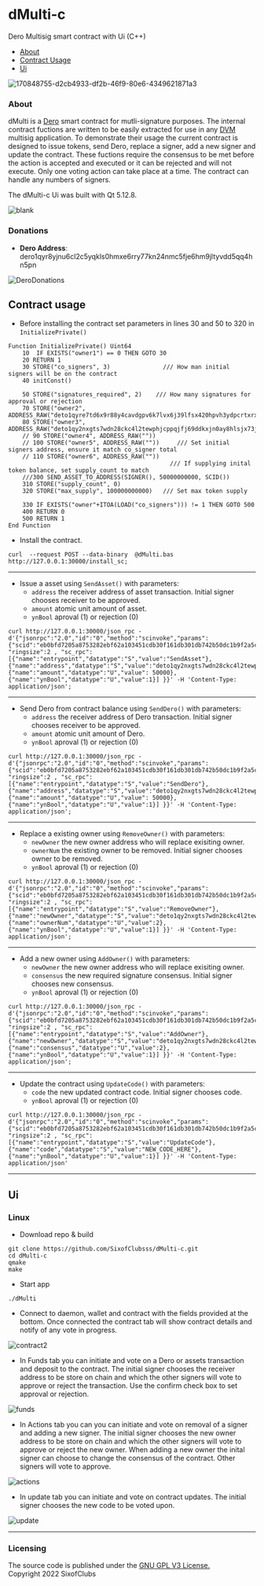 # dMulti-c
Dero Multisig smart contract with Ui (C++)

- [About](https://github.com/SixofClubsss/dMulti-c/edit/main/README.md#about)
- [Contract Usage](https://github.com/SixofClubsss/dMulti-c/edit/main/README.md#contract-usage)
- [Ui](https://github.com/SixofClubsss/dMulti-c/edit/main/README.md#ui)

![170848755-d2cb4933-df2b-46f9-80e6-4349621871a3](https://user-images.githubusercontent.com/84689659/186300133-8a3f22cd-0b43-4b1e-9f78-6416ef7cb8b0.png)
### About
dMulti is a [Dero](https://dero.io/) smart contract for mutli-signature purposes. The internal contract fuctions are written to be easily extracted for use in any [DVM](https://docs.dero.io/rtd_pages/dev_dvm.html) multisig application. To demonstrate their usage the current contract is designed to issue tokens, send Dero, replace a signer, add a new signer and update the contract. These fuctions require the consensus to be met before the action is accepted and executed or it can be rejected and will not execute. Only one voting action can take place at a time. The contract can handle any numbers of signers.

The dMulti-c Ui was built with Qt 5.12.8.  

![blank](https://user-images.githubusercontent.com/84689659/186326051-ce81b9a2-e257-4185-ba48-7f9e6346b8ab.png)

### Donations
- **Dero Address**: dero1qyr8yjnu6cl2c5yqkls0hmxe6rry77kn24nmc5fje6hm9jltyvdd5qq4hn5pn

![DeroDonations](https://user-images.githubusercontent.com/84689659/165414903-44164e7e-4277-44f8-b1fe-8d139f559db1.jpg)

## Contract usage  
- Before installing the contract set parameters in lines 30 and 50 to 320 in `InitializePrivate()`
```
Function InitializePrivate() Uint64
    10  IF EXISTS("owner1") == 0 THEN GOTO 30
    20 RETURN 1
    30 STORE("co_signers", 3)               /// How man initial signers will be on the contract
    40 initConst()

    50 STORE("signatures_required", 2)    /// How many signatures for approval or rejection
    70 STORE("owner2", ADDRESS_RAW("deto1qyre7td6x9r88y4cavdgpv6k7lvx6j39lfsx420hpvh3ydpcrtxrxqg8v8e3z"))
    80 STORE("owner3", ADDRESS_RAW("deto1qy2nxgts7wdn28ckc4l2tewphjcppqjfj69ddkxjn0ay8hlsjx73jqgmat5s8"))
    // 90 STORE("owner4", ADDRESS_RAW(""))
    // 100 STORE("owner5", ADDRESS_RAW(""))     /// Set initial signers address, ensure it match co_signer total 
    // 110 STORE("owner6", ADDRESS_RAW(""))
                                              /// If supplying inital token balance, set supply_count to match
    ///300 SEND_ASSET_TO_ADDRESS(SIGNER(), 50000000000, SCID())  
    310 STORE("supply_count", 0)
    320 STORE("max_supply", 100000000000)   /// Set max token supply

    330 IF EXISTS("owner"+ITOA(LOAD("co_signers"))) != 1 THEN GOTO 500
    400 RETURN 0
    500 RETURN 1
End Function
```
- Install the contract.
```
curl  --request POST --data-binary  @dMulti.bas http://127.0.0.1:30000/install_sc;
```
---
- Issue a asset using `SendAsset()` with parameters:
  - `address` the receiver address of asset transaction. Initial signer chooses receiver to be approved.
  - `amount` atomic unit amount of asset.
  - `ynBool` aproval (1) or rejection (0)
```
curl http://127.0.0.1:30000/json_rpc -d'{"jsonrpc":"2.0","id":"0","method":"scinvoke","params":{"scid":"eb0bfd7205a8753282ebf62a103451cdb30f161db301db742b50dc1b9f2a5c88", "ringsize":2 , "sc_rpc":[{"name":"entrypoint","datatype":"S","value":"SendAsset"}, {"name":"address","datatype":"S","value":"deto1qy2nxgts7wdn28ckc4l2tewphjcppqjfj69ddkxjn0ay8hlsjx73jqgmat5s8"}, {"name":"amount","datatype":"U","value": 50000}, {"name":"ynBool","datatype":"U","value":1}] }}' -H 'Content-Type: application/json';
```
---
- Send Dero from contract balance using `SendDero()` with parameters:
  - `address` the receiver address of Dero transaction. Initial signer chooses receiver to be approved.
  - `amount` atomic unit amount of Dero.
  - `ynBool` aproval (1) or rejection (0)
```
curl http://127.0.0.1:30000/json_rpc -d'{"jsonrpc":"2.0","id":"0","method":"scinvoke","params":{"scid":"eb0bfd7205a8753282ebf62a103451cdb30f161db301db742b50dc1b9f2a5c88", "ringsize":2 , "sc_rpc":[{"name":"entrypoint","datatype":"S","value":"SendDero"}, {"name":"address","datatype":"S","value":"deto1qy2nxgts7wdn28ckc4l2tewphjcppqjfj69ddkxjn0ay8hlsjx73jqgmat5s8"}, {"name":"amount","datatype":"U","value": 50000}, {"name":"ynBool","datatype":"U","value":1}] }}' -H 'Content-Type: application/json';
```
---
- Replace a existing owner using `RemoveOwner()` with parameters:
  - `newOwner` the new owner address who will replace exisiting owner.
  - `ownerNum` the existing owner to be removed. Initial signer chooses owner to be removed.
  - `ynBool` aproval (1) or rejection (0)
```
curl http://127.0.0.1:30000/json_rpc -d'{"jsonrpc":"2.0","id":"0","method":"scinvoke","params":{"scid":"eb0bfd7205a8753282ebf62a103451cdb30f161db301db742b50dc1b9f2a5c88", "ringsize":2 , "sc_rpc":[{"name":"entrypoint","datatype":"S","value":"RemoveOwner"}, {"name":"newOwner","datatype":"S","value":"deto1qy2nxgts7wdn28ckc4l2tewphjcppqjfj69ddkxjn0ay8hlsjx73jqgmat5s8"}, {"name":"ownerNum","datatype":"U","value":2}, {"name":"ynBool","datatype":"U","value":1}] }}' -H 'Content-Type: application/json';
```
---
- Add a new owner using `AddOwner()` with parameters:
  - `newOwner` the new owner address who will replace exisiting owner.
  - `consensus` the new required signature consensus. Initial signer chooses new consensus.
  - `ynBool` aproval (1) or rejection (0)

```
curl http://127.0.0.1:30000/json_rpc -d'{"jsonrpc":"2.0","id":"0","method":"scinvoke","params":{"scid":"eb0bfd7205a8753282ebf62a103451cdb30f161db301db742b50dc1b9f2a5c88", "ringsize":2 , "sc_rpc":[{"name":"entrypoint","datatype":"S","value":"AddOwner"}, {"name":"newOwner","datatype":"S","value":"deto1qy2nxgts7wdn28ckc4l2tewphjcppqjfj69ddkxjn0ay8hlsjx73jqgmat5s8"}, {"name":"consensus","datatype":"U","value":2}, {"name":"ynBool","datatype":"U","value":1}] }}' -H 'Content-Type: application/json';
```
---
- Update the contract using `UpdateCode()` with parameters:
  - `code` the new updated contract code. Initial signer chooses code.
  - `ynBool` aproval (1) or rejection (0)
```
curl http://127.0.0.1:30000/json_rpc -d'{"jsonrpc":"2.0","id":"0","method":"scinvoke","params":{"scid":"eb0bfd7205a8753282ebf62a103451cdb30f161db301db742b50dc1b9f2a5c88", "ringsize":2 , "sc_rpc":[{"name":"entrypoint","datatype":"S","value":"UpdateCode"}, {"name":"code","datatype":"S","value":"NEW_CODE_HERE"}, {"name":"ynBool","datatype":"U","value":1}] }}' -H 'Content-Type: application/json'
```
---

## Ui
  ### Linux
- Download repo & build
```
git clone https://github.com/SixofClubsss/dMulti-c.git
cd dMulti-c
qmake
make
```

- Start app
```
./dMulti
```
- Connect to daemon, wallet and contract with the fields provided at the bottom. Once connected the contract tab will show contract details and notify of any vote in progress.

![contract2](https://user-images.githubusercontent.com/84689659/186321118-b6173b49-57a5-4904-8f5a-8c9cf5b480d5.png)

- In Funds tab you can initiate and vote on a Dero or assets transaction and deposit to the contract. The initial signer chooses the receiver address to be store on chain and which the other signers will vote to approve or reject the transaction. Use the confirm check box to set approval or rejection.

![funds](https://user-images.githubusercontent.com/84689659/186322963-4f2b3b0a-2cb1-4efd-b446-3ba14c7e1493.png)

- In Actions tab you can you can initiate and vote on removal of a signer and adding a new signer. The initial signer chooses the new owner address to be store on chain and which the other signers will vote to approve or reject the new owner. When adding a new owner the inital signer can choose to change the consensus of the contract. Other signers will vote to approve.

![actions](https://user-images.githubusercontent.com/84689659/186323715-2321cf03-1542-4644-b1b6-750c01e31f59.png)

- In update tab you can initiate and vote on contract updates. The initial signer chooses the new code to be voted upon.

![update](https://user-images.githubusercontent.com/84689659/186323924-1255e51a-06b1-4e44-b224-6243e81c1de9.png)

---
### Licensing
    
The source code is published under the [GNU GPL V3 License.](https://github.com/SixofClubsss/Dero-Poker-Table/blob/main/Licenses/LICENSE)     
Copyright 2022 SixofClubs  

